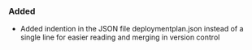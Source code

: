 ### Added
- Added indention in the JSON file deploymentplan.json instead of a single line for easier reading and merging in version control
